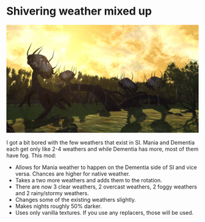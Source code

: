 # Shivering weather mixed up

![Example Image](image.png)

I got a bit bored with the few weathers that exist in SI. Mania and Dementia each get only like 2-4 weathers and while Dementia has more, most of them have fog. This mod:

- Allows for Mania weather to happen on the Dementia side of SI and vice versa. Chances are higher for native weather. 
- Takes a two more weathers and adds them to the rotation.
- There are now 3 clear weathers, 2 overcast weathers, 2 foggy weathers and 2 rainy/stormy weathers.
- Changes some of the existing weathers slightly.
- Makes nights roughly 50% darker.
- Uses only vanilla textures. If you use any replacers, those will be used. 
